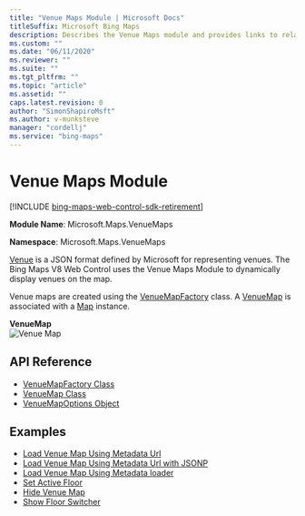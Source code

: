 ```yaml
---
title: "Venue Maps Module | Microsoft Docs"
titleSuffix: Microsoft Bing Maps
description: Describes the Venue Maps module and provides links to related API reference documentation and examples that use the Venue Maps module.
ms.custom: ""
ms.date: "06/11/2020"
ms.reviewer: ""
ms.suite: ""
ms.tgt_pltfrm: ""
ms.topic: "article"
ms.assetid: ""
caps.latest.revision: 0
author: "SimonShapiroMsft"
ms.author: v-munksteve
manager: "cordellj"
ms.service: "bing-maps"
---
```


# Venue Maps Module

[!INCLUDE [bing-maps-web-control-sdk-retirement](../../../includes/bing-maps-web-control-sdk-retirement.md)]

**Module Name**: Microsoft.Maps.VenueMaps

**Namespace**: Microsoft.Maps.VenueMaps

[Venue](venue.md) is a JSON format defined by Microsoft for representing venues. The Bing Maps V8 Web Control uses the Venue Maps Module to dynamically display venues on the map.

Venue maps are created using the [VenueMapFactory](venuemapfactory-class.md) class. A [VenueMap](venuemap-class.md) is associated with a [Map](../../map-control-api/map-class.md) instance. 

**VenueMap**                                          
<img src="../../media/bmv8-venuemap.png" alt="Venue Map" class="center"/> </p>

## API Reference

* [VenueMapFactory Class](venuemapfactory-class.md)
* [VenueMap Class](venuemap-class.md)
* [VenueMapOptions Object](venuemapoptions-object.md)

## Examples

* [Load Venue Map Using Metadata Url](https://www.bing.com/api/maps/mapcontrol/isdk/vmmetadataurl)
* [Load Venue Map Using Metadata Url with JSONP](https://www.bing.com/api/maps/mapcontrol/isdk/vmmetadataurljsonp)
* [Load Venue Map Using Metadata loader](https://www.bing.com/api/maps/mapcontrol/isdk/vmmetadataloader)
* [Set Active Floor](https://www.bing.com/api/maps/mapcontrol/isdk/setactivefloor)
* [Hide Venue Map](https://www.bing.com/api/maps/mapcontrol/isdk/hidevenuemap)
* [Show Floor Switcher](https://www.bing.com/api/maps/mapcontrol/isdk/showfloorswitcher)
  
